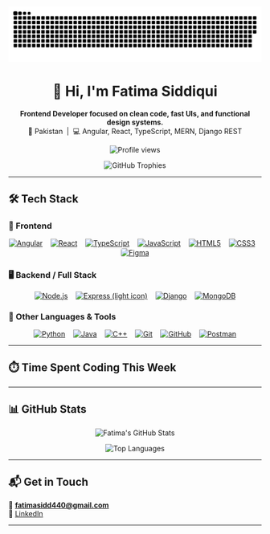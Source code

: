 <p align="center">
  <img src="https://github.com/fatima-sidd/fatima-sidd/blob/output/github-snake-dark.svg" alt="snake gif" />
</p>

<h1 align="center">👋 Hi, I'm Fatima Siddiqui</h1>

<p align="center">
  <b>Frontend Developer focused on clean code, fast UIs, and functional design systems.</b><br>
  📍 Pakistan &nbsp;|&nbsp; 💻 Angular, React, TypeScript, MERN, Django REST
</p>

<p align="center">
  <img src="https://komarev.com/ghpvc/?username=fatima-sidd&label=Profile%20views&color=8a2be2&style=flat" alt="Profile views"/>
</p>

<p align="center">
  <img src="https://github-profile-trophy.vercel.app/?username=fatima-sidd&theme=darkhub" alt="GitHub Trophies" />
</p>

---

## 🛠️ Tech Stack

### 🎨 Frontend  
<p align="center">
  <a href="https://angular.io"><img src="https://cdn.jsdelivr.net/gh/devicons/devicon/icons/angularjs/angularjs-original.svg" width="40" alt="Angular"/></a>
  &nbsp;&nbsp;
  <a href="https://reactjs.org"><img src="https://cdn.jsdelivr.net/gh/devicons/devicon/icons/react/react-original.svg" width="40" alt="React"/></a>
  &nbsp;&nbsp;
  <a href="https://www.typescriptlang.org"><img src="https://cdn.jsdelivr.net/gh/devicons/devicon/icons/typescript/typescript-original.svg" width="40" alt="TypeScript"/></a>
  &nbsp;&nbsp;
  <a href="https://developer.mozilla.org/en-US/docs/Web/JavaScript"><img src="https://cdn.jsdelivr.net/gh/devicons/devicon/icons/javascript/javascript-original.svg" width="40" alt="JavaScript"/></a>
  &nbsp;&nbsp;
  <a href="https://developer.mozilla.org/en-US/docs/Web/HTML"><img src="https://cdn.jsdelivr.net/gh/devicons/devicon/icons/html5/html5-original.svg" width="40" alt="HTML5"/></a>
  &nbsp;&nbsp;
  <a href="https://developer.mozilla.org/en-US/docs/Web/CSS"><img src="https://cdn.jsdelivr.net/gh/devicons/devicon/icons/css3/css3-original.svg" width="40" alt="CSS3"/></a>
  &nbsp;&nbsp;
  <a href="https://www.figma.com/"><img src="https://www.vectorlogo.zone/logos/figma/figma-icon.svg" width="40" alt="Figma" style="background:white; border-radius:6px; padding:2px"/></a>
</p>


### 🖥️ Backend / Full Stack  
<p align="center">
  <a href="https://nodejs.org"><img src="https://cdn.jsdelivr.net/gh/devicons/devicon/icons/nodejs/nodejs-original.svg" width="40" alt="Node.js"/></a>
  &nbsp;&nbsp;
  <a href="https://expressjs.com"><img src="https://cdn.jsdelivr.net/gh/devicons/devicon/icons/express/express-original.svg" width="40" alt="Express (light icon)"/></a>
  &nbsp;&nbsp;
  <a href="https://www.djangoproject.com/"><img src="https://cdn.jsdelivr.net/gh/devicons/devicon/icons/django/django-plain.svg" width="40" alt="Django"/></a>
  &nbsp;&nbsp;
  <a href="https://www.mongodb.com/"><img src="https://cdn.jsdelivr.net/gh/devicons/devicon/icons/mongodb/mongodb-original.svg" width="40" alt="MongoDB"/></a>
</p>


### 🧰 Other Languages & Tools  
<p align="center">
  <a href="https://www.python.org"><img src="https://cdn.jsdelivr.net/gh/devicons/devicon/icons/python/python-original.svg" width="40" alt="Python"/></a>
  &nbsp;&nbsp;
  <a href="https://www.java.com"><img src="https://cdn.jsdelivr.net/gh/devicons/devicon/icons/java/java-original.svg" width="40" alt="Java"/></a>
  &nbsp;&nbsp;
  <a href="https://en.cppreference.com/w/"><img src="https://cdn.jsdelivr.net/gh/devicons/devicon/icons/cplusplus/cplusplus-original.svg" width="40" alt="C++"/></a>
  &nbsp;&nbsp;
  <a href="https://git-scm.com/"><img src="https://cdn.jsdelivr.net/gh/devicons/devicon/icons/git/git-original.svg" width="40" alt="Git"/></a>
  &nbsp;&nbsp;
  <a href="https://github.com/"><img src="https://cdn.jsdelivr.net/gh/devicons/devicon/icons/github/github-original.svg" width="40" alt="GitHub"/></a>
  &nbsp;&nbsp;
  <a href="https://www.postman.com/"><img src="https://www.vectorlogo.zone/logos/getpostman/getpostman-icon.svg" width="40" alt="Postman"/></a>
</p>

---

## ⏱️ Time Spent Coding This Week

<!--START_SECTION:waka-->
<!--END_SECTION:waka-->

---

## 📊 GitHub Stats

<p align="center">
  <img src="https://github-readme-stats.vercel.app/api?username=fatima-sidd&show_icons=true&count_private=true&theme=github_dark" alt="Fatima's GitHub Stats" />
</p>

<p align="center">
  <img src="https://github-readme-stats.vercel.app/api/top-langs/?username=fatima-sidd&layout=compact&theme=github_dark" alt="Top Languages" />
</p>

---

## 📬 Get in Touch

📧 **fatimasidd440@gmail.com**  
🔗 [LinkedIn](https://linkedin.com/in/fatimasidd440)

---
